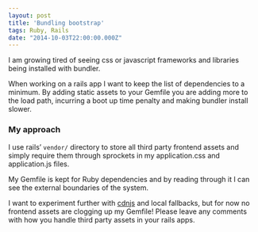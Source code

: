 ```yaml
---
layout: post
title: 'Bundling bootstrap'
tags: Ruby, Rails
date: "2014-10-03T22:00:00.000Z"
---
```


I am growing tired of seeing css or javascript frameworks and libraries being installed with bundler.

When working on a rails app I want to keep the list of dependencies to a minimum. By adding static assets to your Gemfile you are adding more to the load path, incurring a boot up time penalty and making bundler install slower.

### My approach

I use rails’ `vendor/` directory to store all third party frontend assets and simply require them through sprockets in my application.css and application.js files.

My Gemfile is kept for Ruby dependencies and by reading through it I can see the external boundaries of the system.

I want to experiment further with [cdnjs](https://cdnjs.com) and local fallbacks, but for now no frontend assets are clogging up my Gemfile! Please leave any comments with how you handle third party assets in your rails apps.
